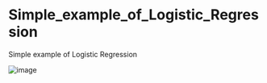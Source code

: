 # Simple_example_of_Logistic_Regression
Simple example of Logistic Regression

![image](https://user-images.githubusercontent.com/80626713/143882064-506d9046-b7ad-4313-8096-4fb151fff5da.png)
